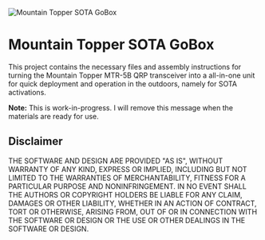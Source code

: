 


![Mountain Topper SOTA GoBox](https://raw.githubusercontent.com/mfhepp/gobox/blob/master/images/hero.png)

# Mountain Topper SOTA GoBox
This project contains the necessary files and assembly instructions for turning the Mountain Topper MTR-5B QRP transceiver into a all-in-one unit for quick deployment and operation in the outdoors, namely for SOTA activations.

**Note:** This is work-in-progress. I will remove this message when the materials are ready for use.

## Disclaimer 
THE SOFTWARE AND DESIGN ARE PROVIDED "AS IS", WITHOUT WARRANTY OF ANY KIND, EXPRESS OR IMPLIED, INCLUDING BUT NOT LIMITED TO THE WARRANTIES OF MERCHANTABILITY, FITNESS FOR A PARTICULAR PURPOSE AND NONINFRINGEMENT. IN NO EVENT SHALL THE AUTHORS OR COPYRIGHT HOLDERS BE LIABLE FOR ANY CLAIM, DAMAGES OR OTHER LIABILITY, WHETHER IN AN ACTION OF CONTRACT, TORT OR OTHERWISE, ARISING FROM, OUT OF OR IN CONNECTION WITH THE SOFTWARE OR DESIGN OR THE USE OR OTHER DEALINGS IN THE SOFTWARE OR DESIGN.
